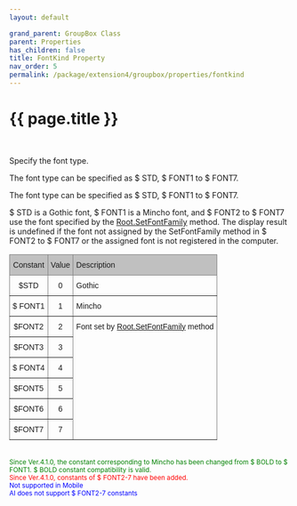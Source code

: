 ```yaml
---
layout: default

grand_parent: GroupBox Class
parent: Properties
has_children: false
title: FontKind Property
nav_order: 5
permalink: /package/extension4/groupbox/properties/fontkind
---
```

# {{ page.title }}
<br>

Specify the font type.

The font type can be specified as $ STD, $ FONT1 to $ FONT7.

The font type can be specified as $ STD, $ FONT1 to $ FONT7.

$ STD is a Gothic font, $ FONT1 is a Mincho font, and $ FONT2 to $ FONT7 use the font specified by the <a href="/package/standard/root/methods/setfontfamily">Root.SetFontFamily</a> method. The display result is undefined if the font not assigned by the SetFontFamily method in $ FONT2 to $ FONT7 or the assigned font is not registered in the computer.

<style type="text/css">
.tg  {border-collapse:collapse;border-spacing:0;}
.tg td{border-color:black;border-style:solid;border-width:1px;font-family:Arial, sans-serif;font-size:14px;
  overflow:hidden;padding:10px 5px;word-break:normal;}
.tg th{border-color:black;border-style:solid;border-width:1px;font-family:Arial, sans-serif;font-size:14px;
  font-weight:normal;overflow:hidden;padding:10px 5px;word-break:normal;}
.tg .tg-cqgq{background-color:#c0c0c0;border-color:inherit;font-family:Arial, Helvetica, sans-serif !important;text-align:center;
  vertical-align:top}
.tg .tg-0ss8{background-color:#c0c0c0;border-color:inherit;font-family:Arial, Helvetica, sans-serif !important;text-align:left;
  vertical-align:top}
.tg .tg-lcf4{border-color:inherit;font-family:Arial, Helvetica, sans-serif !important;text-align:center;vertical-align:top}
.tg .tg-j5n6{border-color:inherit;font-family:Arial, Helvetica, sans-serif !important;text-align:left;vertical-align:top}
</style>
<table class="tg">
<thead>
  <tr>
    <th class="tg-cqgq">Constant</th>
    <th class="tg-cqgq">Value</th>
    <th class="tg-0ss8">Description</th>
  </tr>
</thead>
<tbody>
  <tr>
    <td class="tg-lcf4">$STD</td>
    <td class="tg-lcf4">0</td>
    <td class="tg-j5n6">Gothic</td>
  </tr>
  <tr>
    <td class="tg-lcf4">$ FONT1</td>
    <td class="tg-lcf4">1</td>
    <td class="tg-j5n6">Mincho</td>
  </tr>
  <tr>
    <td class="tg-lcf4">$FONT2</td>
    <td class="tg-lcf4">2</td>
    <td class="tg-j5n6" rowspan="6">Font set by <a href="/package/standard/root/methods/setfontfamily">Root.SetFontFamily</a> method</td>
  </tr>
  <tr>
    <td class="tg-lcf4">$FONT3</td>
    <td class="tg-lcf4">3</td>
  </tr>
  <tr>
    <td class="tg-lcf4">$ FONT4</td>
    <td class="tg-lcf4">4</td>
  </tr>
  <tr>
    <td class="tg-lcf4">$FONT5</td>
    <td class="tg-lcf4">5</td>
  </tr>
  <tr>
    <td class="tg-lcf4">$FONT6</td>
    <td class="tg-lcf4">6</td>
  </tr>
  <tr>
    <td class="tg-lcf4">$FONT7</td>
    <td class="tg-lcf4">7</td>
  </tr>
</tbody>
</table>

<br><small><span style="color:green">Since Ver.4.1.0, the constant corresponding to Mincho has been changed from $ BOLD to $ FONT1. $ BOLD constant compatibility is valid.</span></small>
<br><small><span style="color:red">Since Ver.4.1.0, constants of $ FONT2-7 have been added.</span></small>
<br><small><span style="color:blue">Not supported in Mobile</span></small>
<br><small><span style="color:blue">AI does not support $ FONT2-7 constants</span></small>
